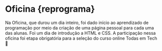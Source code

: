 # Oficina {reprograma}
Na Oficina, que durou um dia inteiro, foi dado início ao aprendizado de programação por meio da criação de uma página pessoal para cada uma das alunas. Foi um dia de introdução a HTML e CSS. A participação nessa oficina foi etapa obrigatória para a seleção do curso online Todas em Tech 💜

